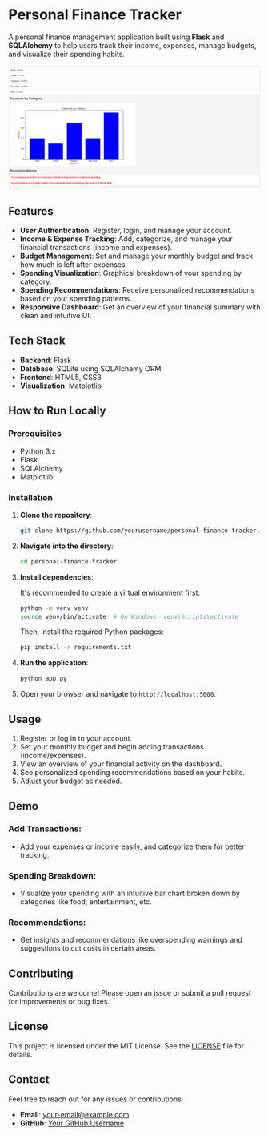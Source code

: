 # Personal Finance Tracker

A personal finance management application built using **Flask** and **SQLAlchemy** to help users track their income, expenses, manage budgets, and visualize their spending habits.

![Dashboard Screenshot](path_to_dashboard_screenshot.png)

## Features

- **User Authentication**: Register, login, and manage your account.
- **Income & Expense Tracking**: Add, categorize, and manage your financial transactions (income and expenses).
- **Budget Management**: Set and manage your monthly budget and track how much is left after expenses.
- **Spending Visualization**: Graphical breakdown of your spending by category.
- **Spending Recommendations**: Receive personalized recommendations based on your spending patterns.
- **Responsive Dashboard**: Get an overview of your financial summary with clean and intuitive UI.
  
## Tech Stack

- **Backend**: Flask
- **Database**: SQLite using SQLAlchemy ORM
- **Frontend**: HTML5, CSS3
- **Visualization**: Matplotlib

## How to Run Locally

### Prerequisites

- Python 3.x
- Flask
- SQLAlchemy
- Matplotlib

### Installation

1. **Clone the repository**:

    ```bash
    git clone https://github.com/yourusername/personal-finance-tracker.git
    ```

2. **Navigate into the directory**:

    ```bash
    cd personal-finance-tracker
    ```

3. **Install dependencies**:

    It's recommended to create a virtual environment first:
    
    ```bash
    python -m venv venv
    source venv/bin/activate  # On Windows: venv\Scripts\activate
    ```

    Then, install the required Python packages:

    ```bash
    pip install -r requirements.txt
    ```

4. **Run the application**:

    ```bash
    python app.py
    ```

5. Open your browser and navigate to `http://localhost:5000`.

## Usage

1. Register or log in to your account.
2. Set your monthly budget and begin adding transactions (income/expenses).
3. View an overview of your financial activity on the dashboard.
4. See personalized spending recommendations based on your habits.
5. Adjust your budget as needed.

## Demo

### Add Transactions:
- Add your expenses or income easily, and categorize them for better tracking.
  
### Spending Breakdown:
- Visualize your spending with an intuitive bar chart broken down by categories like food, entertainment, etc.

### Recommendations:
- Get insights and recommendations like overspending warnings and suggestions to cut costs in certain areas.

## Contributing

Contributions are welcome! Please open an issue or submit a pull request for improvements or bug fixes.

## License

This project is licensed under the MIT License. See the [LICENSE](LICENSE) file for details.

## Contact

Feel free to reach out for any issues or contributions:

- **Email**: your-email@example.com
- **GitHub**: [Your GitHub Username](https://github.com/yourusername)
